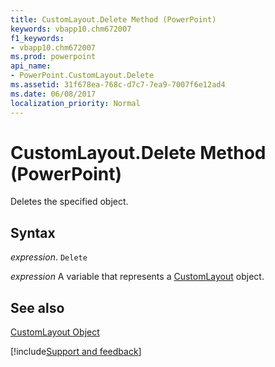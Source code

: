 ```yaml
---
title: CustomLayout.Delete Method (PowerPoint)
keywords: vbapp10.chm672007
f1_keywords:
- vbapp10.chm672007
ms.prod: powerpoint
api_name:
- PowerPoint.CustomLayout.Delete
ms.assetid: 31f678ea-768c-d7c7-7ea9-7007f6e12ad4
ms.date: 06/08/2017
localization_priority: Normal
---
```



# CustomLayout.Delete Method (PowerPoint)

Deletes the specified object.


## Syntax

 _expression_. `Delete`

_expression_ A variable that represents a [CustomLayout](./PowerPoint.CustomLayout.md) object.


## See also


[CustomLayout Object](PowerPoint.CustomLayout.md)

[!include[Support and feedback](~/includes/feedback-boilerplate.md)]